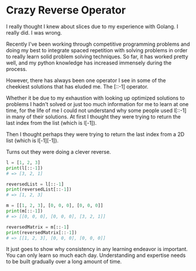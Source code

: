 # Crazy Reverse Operator

I really thought I knew about slices due to my experience with Golang.  I really did.  I was wrong.

Recently I've been working through competitive programming problems and doing my best to integrate spaced repetition with solving problems in order to really learn solid problem solving techniques.  So far, it has worked pretty well, and my python knowledge has increased immensely during the process.

However, there has always been one operator I see in some of the cheekiest solutions that has eluded me.  The [::-1] operator.

Whether it be due to my exhaustion with looking up optimized solutions to problems I hadn't solved or just too much information for me to learn at one time, for the life of me I could not understand why some people used l[::-1] in many of their solutions.  At first I thought they were trying to return the last index from the list (which is l[-1]).  

Then I thought perhaps they were trying to return the last index from a 2D list (which is l[-1][-1]).

Turns out they were doing a clever reverse.

```python
l = [1, 2, 3]
print(l[::-1])
# => [3, 2, 1]

reversedList = l[::-1]
print(reversedList[::-1])
# => [1, 2, 3]

m = [[1, 2, 3], [0, 0, 0], [0, 0, 0]]
print(m[::-1])
# => [[0, 0, 0], [0, 0, 0], [3, 2, 1]]

reversedMatrix = m[::-1]
print(reversedMatrix[::-1])
# => [[1, 2, 3], [0, 0, 0], [0, 0, 0]]

```

It just goes to show why consistency in any learning endeavor is important.  You can only learn so much each day.  Understanding and expertise needs to be built gradually over a long amount of time.